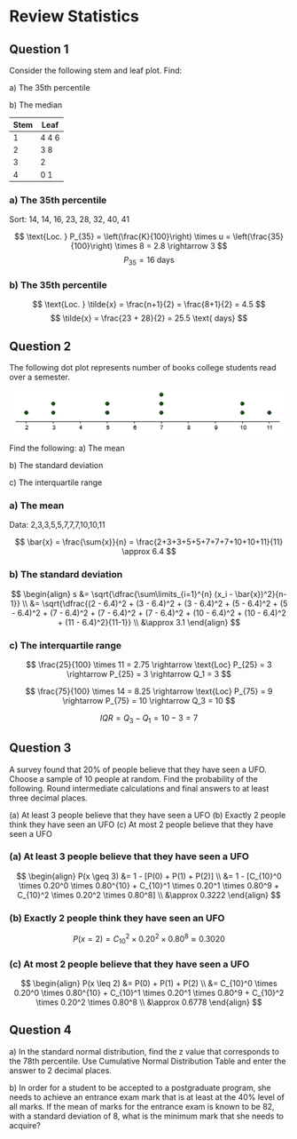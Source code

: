 # Review Statistics

## Question 1

Consider the following stem and leaf plot. Find:

a) The 35th percentile

b) The median

| Stem | Leaf |
|------|------|
| 1    | 4 4 6 |
| 2    | 3 8 |
| 3    | 2    |
| 4    | 0 1 |

### a) The 35th percentile

Sort: 14, 14, 16, 23, 28, 32, 40, 41

$$ \text{Loc. } P_{35} = \left(\frac{K}{100}\right) \times u = \left(\frac{35}{100}\right) \times 8 = 2.8 \rightarrow 3 $$
$$ P_{35} = 16 \text{ days} $$

### b) The 35th percentile

$$ \text{Loc. } \tilde{x} = \frac{n+1}{2} = \frac{8+1}{2} = 4.5 $$
$$ \tilde{x} = \frac{23 + 28}{2} = 25.5 \text{ days} $$

## Question 2

The following dot plot represents number of books college students read over a semester.

![](dot-plot.png)

Find the following:
a) The mean

b) The standard deviation

c) The interquartile range

### a) The mean

Data: 2,3,3,5,5,7,7,7,10,10,11

$$ \bar{x} = \frac{\sum{x}}{n} = \frac{2+3+3+5+5+7+7+7+10+10+11}{11} \approx 6.4 $$

### b) The standard deviation

$$
\begin{align}
s &= \sqrt{\dfrac{\sum\limits_{i=1}^{n} (x_i - \bar{x})^2}{n-1}} \\
&= \sqrt{\dfrac{(2 - 6.4)^2 + (3 - 6.4)^2 + (3 - 6.4)^2 + (5 - 6.4)^2 + (5 - 6.4)^2 + (7 - 6.4)^2 + (7 - 6.4)^2 + (7 - 6.4)^2 + (10 - 6.4)^2 + (10 - 6.4)^2 + (11 - 6.4)^2}{11-1}} \\
&\approx 3.1
\end{align}
$$

### c) The interquartile range

$$
\frac{25}{100} \times 11 = 2.75 \rightarrow \text{Loc} P_{25} = 3 \rightarrow P_{25} = 3 \rightarrow Q_1 = 3
$$

$$
\frac{75}{100} \times 14 = 8.25 \rightarrow \text{Loc} P_{75} = 9 \rightarrow P_{75} = 10 \rightarrow Q_3 = 10
$$

$$ IQR = Q_3 - Q_1 = 10−3=7$$

## Question 3

A survey found that 20% of people believe that they have seen a UFO. Choose a sample of 10 people at random. Find the probability of the following. Round intermediate calculations and final answers to at least three decimal places.

(a) At least 3 people believe that they have seen a UFO
(b) Exactly 2 people think they have seen an UFO
(c) At most 2 people believe that they have seen a UFO

### (a) At least 3 people believe that they have seen a UFO

$$
\begin{align}
P(x \geq 3) &= 1 - [P(0) + P(1) + P(2)] \\
&= 1 - [C_{10}^0 \times 0.20^0 \times 0.80^{10} + C_{10}^1 \times 0.20^1 \times 0.80^9 + C_{10}^2 \times 0.20^2 \times 0.80^8] \\
&\approx 0.3222
\end{align}
$$

### (b) Exactly 2 people think they have seen an UFO

$$ P(x = 2) = C_{10}^2 \times 0.20^2 \times 0.80^8 \approx 0.3020 $$

### (c) At most 2 people believe that they have seen a UFO

$$
\begin{align}
P(x \leq 2) &= P(0) + P(1) + P(2) \\
&= C_{10}^0 \times 0.20^0 \times 0.80^{10} + C_{10}^1 \times 0.20^1 \times 0.80^9 + C_{10}^2 \times 0.20^2 \times 0.80^8 \\
&\approx 0.6778
\end{align}
$$

## Question 4

a) In the standard normal distribution, find the z value that
corresponds to the 78th percentile. Use Cumulative Normal
Distribution Table and enter the answer to 2 decimal places.

b) In order for a student to be accepted to a postgraduate
program, she needs to achieve an entrance exam mark that is
at least at the 40% level of all marks. If the mean of marks for
the entrance exam is known to be 82, with a standard
deviation of 8, what is the minimum mark that she needs to
acquire?

